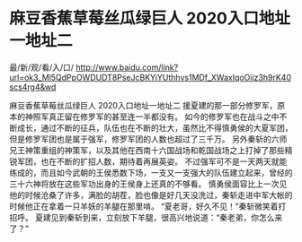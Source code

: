 # 麻豆香蕉草莓丝瓜绿巨人 2020入口地址一地址二

最/新/观/看/入/口/ http://www.baidu.com/link?url=ok3_Ml5QdPpOWDUDT8PseJcBKYiYUthhvs1MDf_XWaxIqoOiiz3h9rK40scs4rg4&wd

麻豆香蕉草莓丝瓜绿巨人 2020入口地址一地址二
 援夏建的那一部分修罗军，原本的神照军真正留在修罗军的甚至连一半都没有。
    如今的修罗军也在战斗之中不断成长，通过不断的征兵，队伍也在不断的壮大，虽然比不得慎勇侯的大夏军团，但是修罗军团也是属于强军，修罗军团的人数也超过了三千万。
    另外秦斩的六师兄王神策重组的神策军，以及其他在西南十六国战场和乾国战场之上打掉了那些精锐军团，也在不断的扩招人数，期待着再展英姿。
    不过强军可不是一天两天就能练成的，而且如今武朝的王侯悉数下场，一支又一支强大的队伍建立起来，曾经的三十六神将放在这些军功出身的王侯身上还真的不够看。
    慎勇侯面容比上一次见他的时候沧桑了许多，满脸的胡茬，脸也像是好几天没洗过，秦斩走进中军大帐的时候他正在拿着一只羊妖的羊腿在那里啃。
    “夏老哥，好久不见！”秦斩微笑着打招呼。
    夏建见到秦斩到来，立刻放下羊腿，很高兴地说道：“秦老弟，你怎么来了？”
